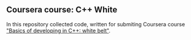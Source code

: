 ## Coursera course: C++ White

In this repository collected code, written for submiting Coursera course ["Basics of developing in C++: white belt"](https://www.coursera.org/learn/c-plus-plus-white/).
